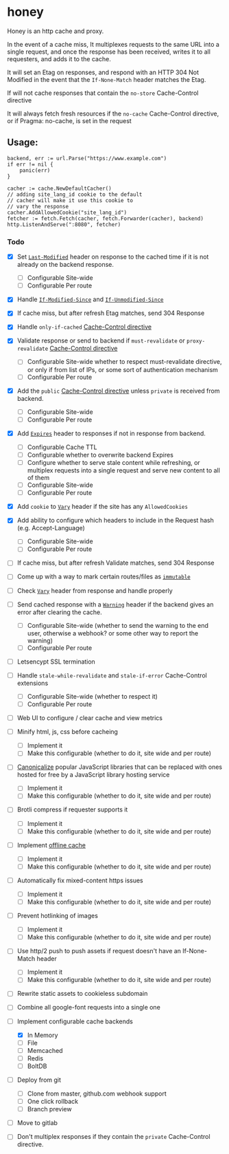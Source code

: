 # honey

Honey is an http cache and proxy.

In the event of a cache miss, It multiplexes requests to the same URL into a single request, and once the response has been received, writes it to all requesters, and adds it to the cache.

It will set an Etag on responses, and respond with an HTTP 304 Not Modified in the event that the `If-None-Match` header matches the Etag.

If will not cache responses that contain the `no-store` Cache-Control directive

It will always fetch fresh resources if the `no-cache` Cache-Control directive, or if Pragma: no-cache, is set in the request

## Usage:

	backend, err := url.Parse("https://www.example.com")
	if err != nil {
		panic(err)
	}

	cacher := cache.NewDefaultCacher()
	// adding site_lang_id cookie to the default
	// cacher will make it use this cookie to
	// vary the response
	cacher.AddAllowedCookie("site_lang_id")
	fetcher := fetch.Fetch(cacher, fetch.Forwarder(cacher), backend)
	http.ListenAndServe(":8080", fetcher)


### Todo

- [x] Set [`Last-Modified`](https://developer.mozilla.org/en-US/docs/Web/HTTP/Headers/Last-Modified) header on response to the cached time if it is not already on the backend response.
	- [ ] Configurable Site-wide
	- [ ] Configurable Per route

- [x] Handle [`If-Modified-Since`](https://developer.mozilla.org/en-US/docs/Web/HTTP/Headers/If-Modified-Since]) and [`If-Unmodified-Since`](https://developer.mozilla.org/en-US/docs/Web/HTTP/Headers/If-Unmodified-Since)

- [x] If cache miss, but after refresh Etag matches, send 304 Response

- [x] Handle `only-if-cached` [Cache-Control directive](https://developer.mozilla.org/en-US/docs/Web/HTTP/Headers/Cache-Control) 

- [x] Validate response or send to backend if `must-revalidate` or `proxy-revalidate` [Cache-Control directive](https://developer.mozilla.org/en-US/docs/Web/HTTP/Headers/Cache-Control)
	- [ ] Configurable Site-wide whether to respect must-revalidate directive, or only if from list of IPs, or some sort of authentication mechanism
	- [ ] Configurable Per route

- [X] Add the `public` [Cache-Control directive](https://developer.mozilla.org/en-US/docs/Web/HTTP/Headers/Cache-Control) unless `private` is received from backend.
	- [ ] Configurable Site-wide
	- [ ] Configurable Per route

- [x] Add [`Expires`](https://developer.mozilla.org/en-US/docs/Web/HTTP/Headers/Expires) header to responses if not in response from backend.
	- [ ] Configurable Cache TTL
	- [ ] Configurable whether to overwrite backend Expires
	- [ ] Configure whether to serve stale content while refreshing, or multiplex requests into a single request and serve new content to all of them
	- [ ] Configurable Site-wide
	- [ ] Configurable Per route

- [x] Add `cookie` to [`Vary`](https://developer.mozilla.org/en-US/docs/Web/HTTP/Headers/Vary) header if the site has any `AllowedCookies`

- [x] Add ability to configure which headers to include in the Request hash (e.g. Accept-Language)
	- [ ] Configurable Site-wide
	- [ ] Configurable Per route

- [ ] If cache miss, but after refresh Validate matches, send 304 Response

- [ ] Come up with a way to mark certain routes/files as [`immutable`](https://hacks.mozilla.org/2017/01/using-immutable-caching-to-speed-up-the-web/)

- [ ] Check [`Vary`](https://developer.mozilla.org/en-US/docs/Web/HTTP/Headers/Vary) header from response and handle properly

- [ ] Send cached response with a [`Warning`](https://developer.mozilla.org/en-US/docs/Web/HTTP/Headers/Warning) header if the backend gives an error after clearing the cache. 
	- [ ] Configurable Site-wide (whether to send the warning to the end user, otherwise a webhook? or some other way to report the warning)
	- [ ] Configurable Per route

- [ ] Letsencypt SSL termination

- [ ] Handle `stale-while-revalidate` and `stale-if-error` Cache-Control extensions
	- [ ] Configurable Site-wide (whether to respect it)
	- [ ] Configurable Per route

- [ ] Web UI to configure / clear cache and view metrics

- [ ] Minify html, js, css before cacheing
	- [ ] Implement it
	- [ ] Make this configurable (whether to do it, site wide and per route)

- [ ] [Canonicalize](https://www.modpagespeed.com/doc/filter-canonicalize-js#sample)  popular JavaScript libraries that can be replaced with ones hosted for free by a JavaScript library hosting service
	- [ ] Implement it
	- [ ] Make this configurable (whether to do it, site wide and per route)

- [ ] Brotli compress if requester supports it
	- [ ] Implement it
	- [ ] Make this configurable (whether to do it, site wide and per route)

- [ ] Implement [offline cache](https://developers.google.com/web/fundamentals/instant-and-offline/offline-cookbook/)
	- [ ] Implement it
	- [ ] Make this configurable (whether to do it, site wide and per route)

- [ ] Automatically fix mixed-content https issues
	- [ ] Implement it
	- [ ] Make this configurable (whether to do it, site wide and per route)

- [ ] Prevent hotlinking of images
	- [ ] Implement it
	- [ ] Make this configurable (whether to do it, site wide and per route)

- [ ] Use http/2 push to push assets if request doesn't have an If-None-Match header
	- [ ] Implement it
	- [ ] Make this configurable (whether to do it, site wide and per route)

- [ ] Rewrite static assets to cookieless subdomain

- [ ] Combine all google-font requests into a single one

- [ ] Implement configurable cache backends
	- [x] In Memory
	- [ ] File
	- [ ] Memcached
	- [ ] Redis
	- [ ] BoltDB

- [ ] Deploy from git
	- [ ] Clone from master, github.com webhook support
	- [ ] One click rollback
	- [ ] Branch preview

- [ ] Move to gitlab

- [ ] Don't multiplex responses if they contain the `private` Cache-Control directive.